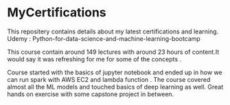 # MyCertifications
This repositery contains details about my latest certifications and learning.
Udemy : Python-for-data-science-and-machine-learning-bootcamp

This course contain around 149 lectures with around 23 hours of content.It would say it was refreshing for me for some of the concepts .

Course started with the basics of jupyter notebook and ended up in how we can run spark with AWS EC2 and lambda function .
The course covered almost all the ML models and touched basics of deep learning as well. Great hands on exercise with some capstone project in between.
